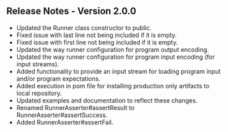 ## Release Notes - Version 2.0.0

* Updated the Runner class constructor to public.
* Fixed issue with last line not being included if it is empty.
* Fixed issue with first line not being included if it is empty.
* Updated the way runner configuration for program output encoding.
* Updated the way runner configuration for program input encoding (for input streams).
* Added functionality to provide an input stream for loading program input and/or program expectations.
* Added execution in pom file for installing production only artifacts to local repository.
* Updated examples and documentation to reflect these changes.
* Renamed RunnerAsserter#assertResult to RunnerAsserter#assertSuccess.
* Added RunnerAsserter#assertFail.
